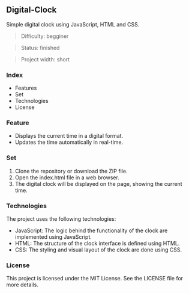 ## Digital-Clock
Simple digital clock using JavaScript, HTML and CSS.

> Difficulty: begginer

> Status: finished

> Project width: short

### Index

- Features
- Set
- Technologies
- License

### Feature

- Displays the current time in a digital format.
- Updates the time automatically in real-time.

### Set

1. Clone the repository or download the ZIP file.
2. Open the index.html file in a web browser.
3. The digital clock will be displayed on the page, showing the current time.

### Technologies
The project uses the following technologies:

- JavaScript: The logic behind the functionality of the clock are implemented using JavaScript.
- HTML: The structure of the clock interface is defined using HTML.
- CSS: The styling and visual layout of the clock are done using CSS.

### License

This project is licensed under the MIT License. See the LICENSE file for more details.


